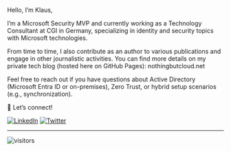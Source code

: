 Hello, I’m Klaus,

I’m a Microsoft Security MVP and currently working as a Technology Consultant at CGI in Germany, specializing in identity and security topics with Microsoft technologies.

From time to time, I also contribute as an author to various publications and engage in other journalistic activities. You can find more details on my private tech blog (hosted here on GitHub Pages): nothingbutcloud.net

Feel free to reach out if you have questions about Active Directory (Microsoft Entra ID or on-premises), Zero Trust, or hybrid setup scenarios (e.g., synchronization).

📢 Let’s connect!

<!--<a href="https://twitter.com/klabiers" target="_blank"><img src="https://img.shields.io/twitter/follow/klabiers?label=Follow" alt="Twitter"></a>
-->
<a href="https://www.linkedin.com/in/klaus-bierschenk-452a40153" target="_blank"><img src="https://img.shields.io/badge/Klaus.B-blue?style=flat-square&logo=Linkedin&logoColor=white" alt="LinkedIn"></a>
<a href="mailto:klaus@NothingButCloud.net" target="_blank"><img src="https://img.shields.io/badge/%F0%9F%93%AC-Email-darkgreen" alt="Twitter"></a>

___
![visitors](https://visitor-badge.laobi.icu/badge?page_id=klabier.klabier)
